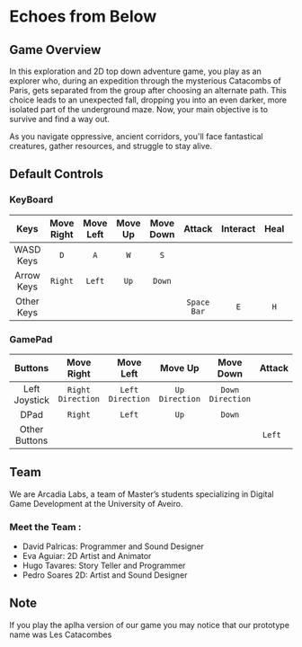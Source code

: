 # Echoes from Below

## Game Overview

In this exploration and 2D top down adventure game, you play as an explorer who, during an expedition through the mysterious Catacombs of Paris, gets separated from the group after choosing an alternate path. This choice leads to an unexpected fall, dropping you into an even darker, more isolated part of the underground maze. Now, your main objective is to survive and find a way out.

As you navigate oppressive, ancient corridors, you'll face fantastical creatures, gather resources, and struggle to stay alive. 

## Default Controls
### KeyBoard
 |Keys         | Move Right| Move Left| Move Up| Move Down|    Attack    | Interact   | Heal | Switch Weapons|
 |:-----------:| :--------:| :-------:|:------:|:--------:|:------------:|:----------:|:----:|:-------------:|
 |WASD Keys    |     `D`   |    `A`   |  `W`   |   `S`    |              |            |      |               |
 | Arrow Keys  |  `Right`  |  `Left`  |  `Up`  |  `Down`  |              |            |      |               |  
 | Other Keys  |           |          |        |          |  `Space Bar` |    `E`     | `H`  |       `Q`     |

 ### GamePad
 |Buttons        |   Move Right      |     Move Left    |      Move Up     |      Move Down   |    Attack | Interact  | Heal | Switch Weapons|
 |:-------------:|:-----------------:|:----------------:|:----------------:|:----------------:|:---------:|:---------:|:----:|:-------------:|
 | Left Joystick |  `Right Direction`|  `Left Direction`|  `Up Direction`  |  `Down Direction`|           |           |      |               |
 | DPad          |  `Right`          |  `Left`          |  `Up`            |  `Down`          |           |           |      |               |  
 | Other Buttons |                   |                  |                  |                  |  `Left `  | `Down`    | `Up` |   `Left`      |

 
## Team
We are Arcadia Labs, a team of Master’s students specializing in Digital Game Development at the University of Aveiro. 

### Meet the Team : 
* David Palricas: Programmer and Sound Designer 
* Eva Aguiar: 2D Artist and Animator
* Hugo Tavares: Story Teller and Programmer
* Pedro Soares 2D: Artist and Sound Designer 

## Note
If you play the aplha version of our game you may notice that our prototype name was Les Catacombes
